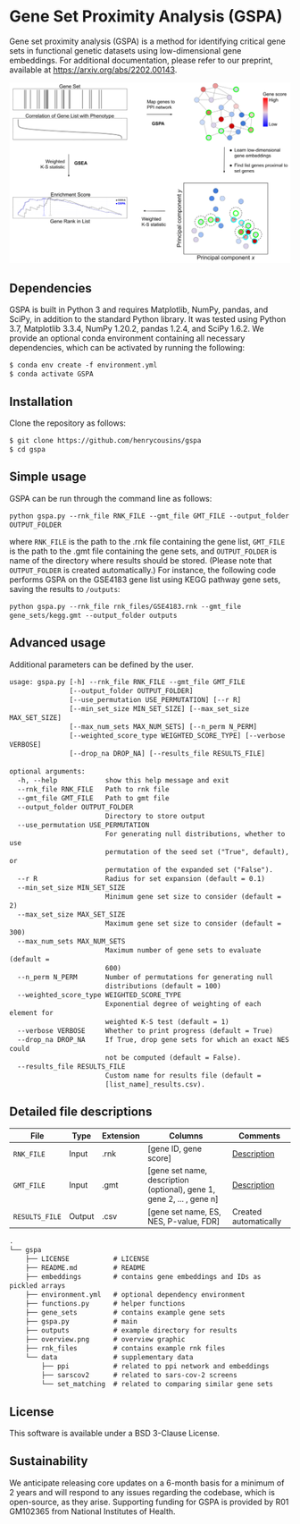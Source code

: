 # Gene Set Proximity Analysis (GSPA)

Gene set proximity analysis (GSPA) is a method for identifying critical gene sets in functional genetic datasets using low-dimensional gene embeddings. For additional documentation, please refer to our preprint, available at https://arxiv.org/abs/2202.00143. 

![Alt text](overview.png?raw=true "GSPA Overview")

## Dependencies
GSPA is built in Python 3 and requires Matplotlib, NumPy, pandas, and SciPy, in addition to the standard Python library. It was tested using Python 3.7, Matplotlib 3.3.4, NumPy 1.20.2, pandas 1.2.4, and SciPy 1.6.2. We provide an optional conda environment containing all necessary dependencies, which can be activated by running the following:
```
$ conda env create -f environment.yml
$ conda activate GSPA
```

## Installation

Clone the repository as follows:

```
$ git clone https://github.com/henrycousins/gspa
$ cd gspa
```

## Simple usage

GSPA can be run through the command line as follows:

```
python gspa.py --rnk_file RNK_FILE --gmt_file GMT_FILE --output_folder OUTPUT_FOLDER
```
where ```RNK_FILE``` is the path to the .rnk file containing the gene list, ```GMT_FILE``` is the path to the .gmt file containing the gene sets, and ```OUTPUT_FOLDER``` is name of the directory where results should be stored. (Please note that ```OUTPUT_FOLDER``` is created automatically.) For instance, the following code performs GSPA on the GSE4183 gene list using KEGG pathway gene sets, saving the results to ```/outputs```:

```
python gspa.py --rnk_file rnk_files/GSE4183.rnk --gmt_file gene_sets/kegg.gmt --output_folder outputs
```

## Advanced usage

Additional parameters can be defined by the user.

```
usage: gspa.py [-h] --rnk_file RNK_FILE --gmt_file GMT_FILE
               [--output_folder OUTPUT_FOLDER]
               [--use_permutation USE_PERMUTATION] [--r R]
               [--min_set_size MIN_SET_SIZE] [--max_set_size MAX_SET_SIZE]
               [--max_num_sets MAX_NUM_SETS] [--n_perm N_PERM]
               [--weighted_score_type WEIGHTED_SCORE_TYPE] [--verbose VERBOSE]
               [--drop_na DROP_NA] [--results_file RESULTS_FILE]

optional arguments:
  -h, --help            show this help message and exit
  --rnk_file RNK_FILE   Path to rnk file
  --gmt_file GMT_FILE   Path to gmt file
  --output_folder OUTPUT_FOLDER
                        Directory to store output
  --use_permutation USE_PERMUTATION
                        For generating null distributions, whether to use
                        permutation of the seed set ("True", default), or
                        permutation of the expanded set ("False").
  --r R                 Radius for set expansion (default = 0.1)
  --min_set_size MIN_SET_SIZE
                        Minimum gene set size to consider (default = 2)
  --max_set_size MAX_SET_SIZE
                        Maximum gene set size to consider (default = 300)
  --max_num_sets MAX_NUM_SETS
                        Maximum number of gene sets to evaluate (default =
                        600)
  --n_perm N_PERM       Number of permutations for generating null
                        distributions (default = 100)
  --weighted_score_type WEIGHTED_SCORE_TYPE
                        Exponential degree of weighting of each element for
                        weighted K-S test (default = 1)
  --verbose VERBOSE     Whether to print progress (default = True)
  --drop_na DROP_NA     If True, drop gene sets for which an exact NES could
                        not be computed (default = False).
  --results_file RESULTS_FILE
                        Custom name for results file (default =
                        [list_name]_results.csv).
```

## Detailed file descriptions

File | Type | Extension | Columns | Comments
--- | --- | --- | --- | ---
```RNK_FILE``` | Input | .rnk | [gene ID, gene score] | [Description](https://software.broadinstitute.org/cancer/software/gsea/wiki/index.php/Data_formats#RNK:_Ranked_list_file_format_.28.2A.rnk.29)
```GMT_FILE``` | Input | .gmt | [gene set name, description (optional), gene 1, gene 2, ... , gene n] | [Description](https://software.broadinstitute.org/cancer/software/gsea/wiki/index.php/Data_formats#GMT:_Gene_Matrix_Transposed_file_format_.28.2A.gmt.29)
```RESULTS_FILE``` | Output | .csv | [gene set name, ES, NES, P-value, FDR] | Created automatically

```
.
└── gspa
    ├── LICENSE           # LICENSE
    ├── README.md         # README
    ├── embeddings        # contains gene embeddings and IDs as pickled arrays
    ├── environment.yml   # optional dependency environment
    ├── functions.py      # helper functions
    ├── gene_sets         # contains example gene sets
    ├── gspa.py           # main
    ├── outputs           # example directory for results
    ├── overview.png      # overview graphic
    ├── rnk_files         # contains example rnk files
    └── data              # supplementary data
        ├── ppi           # related to ppi network and embeddings
        ├── sarscov2      # related to sars-cov-2 screens
        └── set_matching  # related to comparing similar gene sets
```

## License

This software is available under a BSD 3-Clause License.

## Sustainability

We anticipate releasing core updates on a 6-month basis for a minimum of 2 years and will respond to any issues regarding the codebase, which is open-source, as they arise. Supporting funding for GSPA is provided by R01 GM102365 from National Institutes of Health.
